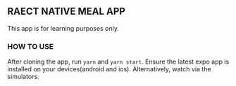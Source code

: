 ## RAECT NATIVE MEAL APP

This app is for learning purposes only.

### HOW TO USE

After cloning the app, run ```yarn``` and ```yarn start```.
Ensure the latest expo app is installed on your devices(android and ios).
Alternatively, watch via the simulators. 
